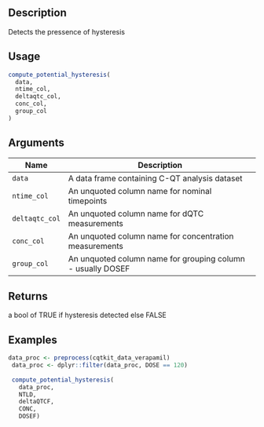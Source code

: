 ## Description

Detects the pressence of hysteresis

## Usage

```r
compute_potential_hysteresis(
  data,
  ntime_col,
  deltaqtc_col,
  conc_col,
  group_col
)
```

## Arguments

| Name | Description |
|------|-------------|
| `data` | A data frame containing C-QT analysis dataset |
| `ntime_col` | An unquoted column name for nominal timepoints |
| `deltaqtc_col` | An unquoted column name for dQTC measurements |
| `conc_col` | An unquoted column name for concentration measurements |
| `group_col` | An unquoted column name for grouping column - usually DOSEF |

## Returns

a bool of TRUE if hysteresis detected else FALSE

## Examples

```r
data_proc <- preprocess(cqtkit_data_verapamil)
 data_proc <- dplyr::filter(data_proc, DOSE == 120)
 
 compute_potential_hysteresis(
   data_proc,
   NTLD,
   deltaQTCF,
   CONC,
   DOSEF)
```



